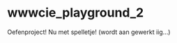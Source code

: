 wwwcie_playground_2
===================

Oefenproject! Nu met spelletje! (wordt aan gewerkt iig...)


